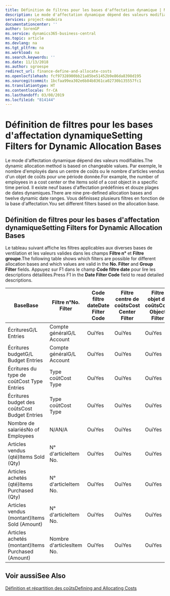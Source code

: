 ```yaml
---
title: Définition de filtres pour les bases d'affectation dynamique | Microsoft Docs
description: Le mode d'affectation dynamique dépend des valeurs modifiables. Par exemple, le nombre d'employés dans un centre de coûts ou le nombre d'articles vendus d'un objet de coûts pour une période donnée. Il existe neuf bases d'affectation prédéfinies et douze plages de dates dynamiques. Vous définissez plusieurs filtres en fonction de la base d'affectation.
services: project-madeira
documentationcenter: ''
author: SorenGP
ms.service: dynamics365-business-central
ms.topic: article
ms.devlang: na
ms.tgt_pltfrm: na
ms.workload: na
ms.search.keywords: ''
ms.date: 11/13/2018
ms.author: sgroespe
redirect_url: finance-define-and-allocate-costs
ms.openlocfilehash: fcf97328900bb21a85be51452b9e86da8398d195
ms.sourcegitcommit: 1bcfaa99ea302e6b84b8361ca02730b135557fc1
ms.translationtype: HT
ms.contentlocale: fr-CA
ms.lasthandoff: 03/08/2019
ms.locfileid: "814144"
---
```

# <a name="setting-filters-for-dynamic-allocation-bases"></a><span data-ttu-id="7fc86-106">Définition de filtres pour les bases d'affectation dynamique</span><span class="sxs-lookup"><span data-stu-id="7fc86-106">Setting Filters for Dynamic Allocation Bases</span></span>
<span data-ttu-id="7fc86-107">Le mode d'affectation dynamique dépend des valeurs modifiables.</span><span class="sxs-lookup"><span data-stu-id="7fc86-107">The dynamic allocation method is based on changeable values.</span></span> <span data-ttu-id="7fc86-108">Par exemple, le nombre d'employés dans un centre de coûts ou le nombre d'articles vendus d'un objet de coûts pour une période donnée.</span><span class="sxs-lookup"><span data-stu-id="7fc86-108">For example, the number of employees in a cost center or the items sold of a cost object in a specific time period.</span></span> <span data-ttu-id="7fc86-109">Il existe neuf bases d'affectation prédéfinies et douze plages de dates dynamiques.</span><span class="sxs-lookup"><span data-stu-id="7fc86-109">There are nine pre-defined allocation bases and twelve dynamic date ranges.</span></span> <span data-ttu-id="7fc86-110">Vous définissez plusieurs filtres en fonction de la base d'affectation.</span><span class="sxs-lookup"><span data-stu-id="7fc86-110">You set different filters based on the allocation base.</span></span>  

## <a name="setting-filters-for-dynamic-allocation-bases"></a><span data-ttu-id="7fc86-111">Définition de filtres pour les bases d'affectation dynamique</span><span class="sxs-lookup"><span data-stu-id="7fc86-111">Setting Filters for Dynamic Allocation Bases</span></span>  
 <span data-ttu-id="7fc86-112">Le tableau suivant affiche les filtres applicables aux diverses bases de ventilation et les valeurs valides dans les champs **Filtre n°** et **Filtre groupe**.</span><span class="sxs-lookup"><span data-stu-id="7fc86-112">The following table shows which filters are possible for different allocation bases and which values are valid in the **No. Filter** and **Group Filter** fields.</span></span> <span data-ttu-id="7fc86-113">Appuyez sur F1 dans le champ **Code filtre date** pour lire les descriptions détaillées.</span><span class="sxs-lookup"><span data-stu-id="7fc86-113">Press F1 in the **Date Filter Code** field to read detailed descriptions.</span></span>  

|<span data-ttu-id="7fc86-114">**Base**</span><span class="sxs-lookup"><span data-stu-id="7fc86-114">**Base**</span></span>|<span data-ttu-id="7fc86-115">**Filtre n°**</span><span class="sxs-lookup"><span data-stu-id="7fc86-115">**No. Filter**</span></span>|<span data-ttu-id="7fc86-116">**Code filtre date**</span><span class="sxs-lookup"><span data-stu-id="7fc86-116">**Date Filter Code**</span></span>|<span data-ttu-id="7fc86-117">**Filtre centre de coûts**</span><span class="sxs-lookup"><span data-stu-id="7fc86-117">**Cost Center Filter**</span></span>|<span data-ttu-id="7fc86-118">**Filtre objet de coûts**</span><span class="sxs-lookup"><span data-stu-id="7fc86-118">**Cost Object Filter**</span></span>|<span data-ttu-id="7fc86-119">**Filtre groupe**</span><span class="sxs-lookup"><span data-stu-id="7fc86-119">**Group Filter**</span></span>|  
|--------------|----------------------------------------|----------------------------------------------|------------------------------------------------|------------------------------------------------|------------------------------------------|  
|<span data-ttu-id="7fc86-120">Écritures</span><span class="sxs-lookup"><span data-stu-id="7fc86-120">G/L Entries</span></span>|<span data-ttu-id="7fc86-121">Compte général</span><span class="sxs-lookup"><span data-stu-id="7fc86-121">G/L Account</span></span>|<span data-ttu-id="7fc86-122">Oui</span><span class="sxs-lookup"><span data-stu-id="7fc86-122">Yes</span></span>|<span data-ttu-id="7fc86-123">Oui</span><span class="sxs-lookup"><span data-stu-id="7fc86-123">Yes</span></span>|<span data-ttu-id="7fc86-124">Oui</span><span class="sxs-lookup"><span data-stu-id="7fc86-124">Yes</span></span>|<span data-ttu-id="7fc86-125">N/A</span><span class="sxs-lookup"><span data-stu-id="7fc86-125">N/A</span></span>|  
|<span data-ttu-id="7fc86-126">Écritures budget</span><span class="sxs-lookup"><span data-stu-id="7fc86-126">G/L Budget Entries</span></span>|<span data-ttu-id="7fc86-127">Compte général</span><span class="sxs-lookup"><span data-stu-id="7fc86-127">G/L Account</span></span>|<span data-ttu-id="7fc86-128">Oui</span><span class="sxs-lookup"><span data-stu-id="7fc86-128">Yes</span></span>|<span data-ttu-id="7fc86-129">Oui</span><span class="sxs-lookup"><span data-stu-id="7fc86-129">Yes</span></span>|<span data-ttu-id="7fc86-130">Oui</span><span class="sxs-lookup"><span data-stu-id="7fc86-130">Yes</span></span>|<span data-ttu-id="7fc86-131">Nom de budget du grand livre</span><span class="sxs-lookup"><span data-stu-id="7fc86-131">G/L Budget Name</span></span>|  
|<span data-ttu-id="7fc86-132">Écritures du type de coût</span><span class="sxs-lookup"><span data-stu-id="7fc86-132">Cost Type Entries</span></span>|<span data-ttu-id="7fc86-133">Type coût</span><span class="sxs-lookup"><span data-stu-id="7fc86-133">Cost Type</span></span>|<span data-ttu-id="7fc86-134">Oui</span><span class="sxs-lookup"><span data-stu-id="7fc86-134">Yes</span></span>|<span data-ttu-id="7fc86-135">Oui</span><span class="sxs-lookup"><span data-stu-id="7fc86-135">Yes</span></span>|<span data-ttu-id="7fc86-136">Oui</span><span class="sxs-lookup"><span data-stu-id="7fc86-136">Yes</span></span>|<span data-ttu-id="7fc86-137">N/A</span><span class="sxs-lookup"><span data-stu-id="7fc86-137">N/A</span></span>|  
|<span data-ttu-id="7fc86-138">Écritures budget des coûts</span><span class="sxs-lookup"><span data-stu-id="7fc86-138">Cost Budget Entries</span></span>|<span data-ttu-id="7fc86-139">Type coût</span><span class="sxs-lookup"><span data-stu-id="7fc86-139">Cost Type</span></span>|<span data-ttu-id="7fc86-140">Oui</span><span class="sxs-lookup"><span data-stu-id="7fc86-140">Yes</span></span>|<span data-ttu-id="7fc86-141">Oui</span><span class="sxs-lookup"><span data-stu-id="7fc86-141">Yes</span></span>|<span data-ttu-id="7fc86-142">Oui</span><span class="sxs-lookup"><span data-stu-id="7fc86-142">Yes</span></span>|<span data-ttu-id="7fc86-143">Nom du budget</span><span class="sxs-lookup"><span data-stu-id="7fc86-143">Budget Name</span></span>|  
|<span data-ttu-id="7fc86-144">Nombre de salariés</span><span class="sxs-lookup"><span data-stu-id="7fc86-144">No of Employees</span></span>|<span data-ttu-id="7fc86-145">N/A</span><span class="sxs-lookup"><span data-stu-id="7fc86-145">N/A</span></span>|<span data-ttu-id="7fc86-146">Oui</span><span class="sxs-lookup"><span data-stu-id="7fc86-146">Yes</span></span>|<span data-ttu-id="7fc86-147">Oui</span><span class="sxs-lookup"><span data-stu-id="7fc86-147">Yes</span></span>|<span data-ttu-id="7fc86-148">Oui</span><span class="sxs-lookup"><span data-stu-id="7fc86-148">Yes</span></span>|<span data-ttu-id="7fc86-149">N/A</span><span class="sxs-lookup"><span data-stu-id="7fc86-149">N/A</span></span>|  
|<span data-ttu-id="7fc86-150">Articles vendus (qté)</span><span class="sxs-lookup"><span data-stu-id="7fc86-150">Items Sold (Qty)</span></span>|<span data-ttu-id="7fc86-151">N° d'article</span><span class="sxs-lookup"><span data-stu-id="7fc86-151">Item No.</span></span>|<span data-ttu-id="7fc86-152">Oui</span><span class="sxs-lookup"><span data-stu-id="7fc86-152">Yes</span></span>|<span data-ttu-id="7fc86-153">Oui</span><span class="sxs-lookup"><span data-stu-id="7fc86-153">Yes</span></span>|<span data-ttu-id="7fc86-154">Oui</span><span class="sxs-lookup"><span data-stu-id="7fc86-154">Yes</span></span>|<span data-ttu-id="7fc86-155">Groupe de report inventaire</span><span class="sxs-lookup"><span data-stu-id="7fc86-155">Inventory Posting Group</span></span>|  
|<span data-ttu-id="7fc86-156">Articles achetés (qté)</span><span class="sxs-lookup"><span data-stu-id="7fc86-156">Items Purchased (Qty)</span></span>|<span data-ttu-id="7fc86-157">N° d'article</span><span class="sxs-lookup"><span data-stu-id="7fc86-157">Item No.</span></span>|<span data-ttu-id="7fc86-158">Oui</span><span class="sxs-lookup"><span data-stu-id="7fc86-158">Yes</span></span>|<span data-ttu-id="7fc86-159">Oui</span><span class="sxs-lookup"><span data-stu-id="7fc86-159">Yes</span></span>|<span data-ttu-id="7fc86-160">Oui</span><span class="sxs-lookup"><span data-stu-id="7fc86-160">Yes</span></span>|<span data-ttu-id="7fc86-161">Groupe de report inventaire</span><span class="sxs-lookup"><span data-stu-id="7fc86-161">Inventory Posting Group</span></span>|  
|<span data-ttu-id="7fc86-162">Articles vendus (montant)</span><span class="sxs-lookup"><span data-stu-id="7fc86-162">Items Sold (Amount)</span></span>|<span data-ttu-id="7fc86-163">N° d'article</span><span class="sxs-lookup"><span data-stu-id="7fc86-163">Item No.</span></span>|<span data-ttu-id="7fc86-164">Oui</span><span class="sxs-lookup"><span data-stu-id="7fc86-164">Yes</span></span>|<span data-ttu-id="7fc86-165">Oui</span><span class="sxs-lookup"><span data-stu-id="7fc86-165">Yes</span></span>|<span data-ttu-id="7fc86-166">Oui</span><span class="sxs-lookup"><span data-stu-id="7fc86-166">Yes</span></span>|<span data-ttu-id="7fc86-167">Groupe de report inventaire</span><span class="sxs-lookup"><span data-stu-id="7fc86-167">Inventory Posting Group</span></span>|  
|<span data-ttu-id="7fc86-168">Articles achetés (montant)</span><span class="sxs-lookup"><span data-stu-id="7fc86-168">Items Purchased (Amount)</span></span>|<span data-ttu-id="7fc86-169">Nombre d'articles</span><span class="sxs-lookup"><span data-stu-id="7fc86-169">Item No.</span></span>|<span data-ttu-id="7fc86-170">Oui</span><span class="sxs-lookup"><span data-stu-id="7fc86-170">Yes</span></span>|<span data-ttu-id="7fc86-171">Oui</span><span class="sxs-lookup"><span data-stu-id="7fc86-171">Yes</span></span>|<span data-ttu-id="7fc86-172">Oui</span><span class="sxs-lookup"><span data-stu-id="7fc86-172">Yes</span></span>|<span data-ttu-id="7fc86-173">Groupe de report inventaire</span><span class="sxs-lookup"><span data-stu-id="7fc86-173">Inventory Posting Group</span></span>|  

## <a name="see-also"></a><span data-ttu-id="7fc86-174">Voir aussi</span><span class="sxs-lookup"><span data-stu-id="7fc86-174">See Also</span></span>  
[<span data-ttu-id="7fc86-175">Définition et répartition des coûts</span><span class="sxs-lookup"><span data-stu-id="7fc86-175">Defining and Allocating Costs</span></span>](finance-define-and-allocate-costs.md)
